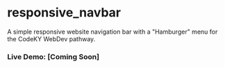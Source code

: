 # responsive_navbar

A simple responsive website navigation bar with a "Hamburger" menu for the CodeKY WebDev pathway.

### Live Demo: [Coming Soon]
